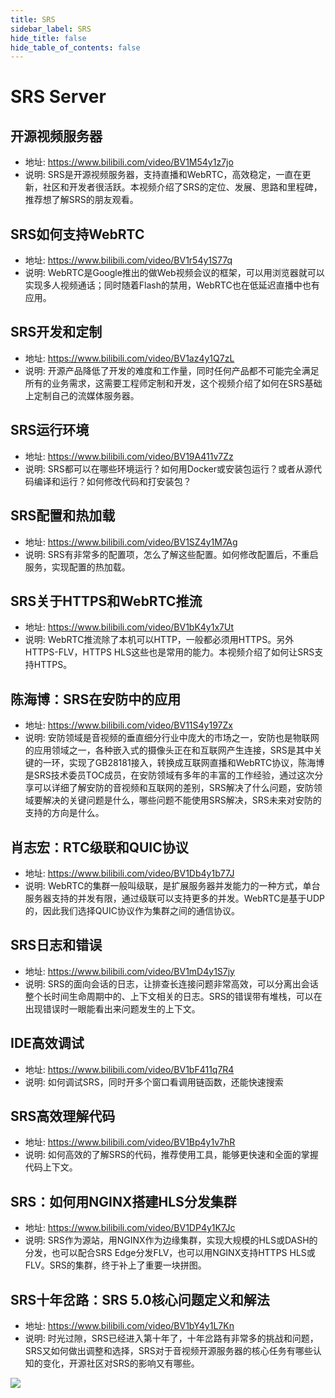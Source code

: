 ```yaml
---
title: SRS
sidebar_label: SRS
hide_title: false
hide_table_of_contents: false
---
```


# SRS Server

## 开源视频服务器
* 地址: https://www.bilibili.com/video/BV1M54y1z7jo
* 说明: SRS是开源视频服务器，支持直播和WebRTC，高效稳定，一直在更新，社区和开发者很活跃。本视频介绍了SRS的定位、发展、思路和里程碑，推荐想了解SRS的朋友观看。

## SRS如何支持WebRTC
* 地址: https://www.bilibili.com/video/BV1r54y1S77q
* 说明: WebRTC是Google推出的做Web视频会议的框架，可以用浏览器就可以实现多人视频通话；同时随着Flash的禁用，WebRTC也在低延迟直播中也有应用。

## SRS开发和定制
* 地址: https://www.bilibili.com/video/BV1az4y1Q7zL
* 说明: 开源产品降低了开发的难度和工作量，同时任何产品都不可能完全满足所有的业务需求，这需要工程师定制和开发，这个视频介绍了如何在SRS基础上定制自己的流媒体服务器。

## SRS运行环境
* 地址: https://www.bilibili.com/video/BV19A411v7Zz
* 说明: SRS都可以在哪些环境运行？如何用Docker或安装包运行？或者从源代码编译和运行？如何修改代码和打安装包？

## SRS配置和热加载
* 地址: https://www.bilibili.com/video/BV1SZ4y1M7Ag
* 说明: SRS有非常多的配置项，怎么了解这些配置。如何修改配置后，不重启服务，实现配置的热加载。

## SRS关于HTTPS和WebRTC推流
* 地址: https://www.bilibili.com/video/BV1bK4y1x7Ut
* 说明: WebRTC推流除了本机可以HTTP，一般都必须用HTTPS。另外HTTPS-FLV，HTTPS HLS这些也是常用的能力。本视频介绍了如何让SRS支持HTTPS。

## 陈海博：SRS在安防中的应用
* 地址: https://www.bilibili.com/video/BV11S4y197Zx
* 说明: 安防领域是音视频的垂直细分行业中庞大的市场之一，安防也是物联网的应用领域之一，各种嵌入式的摄像头正在和互联网产生连接，SRS是其中关键的一环，实现了GB28181接入，转换成互联网直播和WebRTC协议，陈海博是SRS技术委员TOC成员，在安防领域有多年的丰富的工作经验，通过这次分享可以详细了解安防的音视频和互联网的差别，SRS解决了什么问题，安防领域要解决的关键问题是什么，哪些问题不能使用SRS解决，SRS未来对安防的支持的方向是什么。

## 肖志宏：RTC级联和QUIC协议
* 地址: https://www.bilibili.com/video/BV1Db4y1b77J
* 说明: WebRTC的集群一般叫级联，是扩展服务器并发能力的一种方式，单台服务器支持的并发有限，通过级联可以支持更多的并发。WebRTC是基于UDP的，因此我们选择QUIC协议作为集群之间的通信协议。

## SRS日志和错误
* 地址: https://www.bilibili.com/video/BV1mD4y1S7jy
* 说明: SRS的面向会话的日志，让排查长连接问题非常高效，可以分离出会话整个长时间生命周期中的、上下文相关的日志。SRS的错误带有堆栈，可以在出现错误时一眼能看出来问题发生的上下文。

## IDE高效调试
* 地址: https://www.bilibili.com/video/BV1bF411q7R4
* 说明: 如何调试SRS，同时开多个窗口看调用链函数，还能快速搜索

## SRS高效理解代码
* 地址: https://www.bilibili.com/video/BV1Bp4y1v7hR
* 说明: 如何高效的了解SRS的代码，推荐使用工具，能够更快速和全面的掌握代码上下文。

## SRS：如何用NGINX搭建HLS分发集群
* 地址: https://www.bilibili.com/video/BV1DP4y1K7Jc
* 说明: SRS作为源站，用NGINX作为边缘集群，实现大规模的HLS或DASH的分发，也可以配合SRS Edge分发FLV，也可以用NGINX支持HTTPS HLS或FLV。SRS的集群，终于补上了重要一块拼图。

## SRS十年岔路：SRS 5.0核心问题定义和解法
* 地址: https://www.bilibili.com/video/BV1bY4y1L7Kn
* 说明: 时光过隙，SRS已经进入第十年了，十年岔路有非常多的挑战和问题，SRS又如何做出调整和选择，SRS对于音视频开源服务器的核心任务有哪些认知的变化，开源社区对SRS的影响又有哪些。

![](https://ossrs.net/gif/v1/sls.gif?site=ossrs.net&path=/lts/tutorial/zh/v6/srs-open-source)


